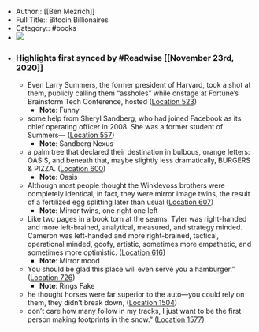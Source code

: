 - Author:: [[Ben Mezrich]]
- Full Title:: Bitcoin Billionaires
- Category:: #books
- ![](https://images-na.ssl-images-amazon.com/images/I/513Y9o%2BS-HL._SL200_.jpg)
- ### Highlights first synced by #Readwise [[November 23rd, 2020]]
    - Even Larry Summers, the former president of Harvard, took a shot at them, publicly calling them “assholes” while onstage at Fortune’s Brainstorm Tech Conference, hosted ([Location 523](https://readwise.io/to_kindle?action=open&asin=B07GN8HWZW&location=523))
        - **Note**: Funny
    - some help from Sheryl Sandberg, who had joined Facebook as its chief operating officer in 2008. She was a former student of Summers— ([Location 557](https://readwise.io/to_kindle?action=open&asin=B07GN8HWZW&location=557))
        - **Note**: Sandberg Nexus
    - a palm tree that declared their destination in bulbous, orange letters: OASIS, and beneath that, maybe slightly less dramatically, BURGERS & PIZZA. ([Location 600](https://readwise.io/to_kindle?action=open&asin=B07GN8HWZW&location=600))
        - **Note**: Oasis
    - Although most people thought the Winklevoss brothers were completely identical, in fact, they were mirror image twins, the result of a fertilized egg splitting later than usual ([Location 607](https://readwise.io/to_kindle?action=open&asin=B07GN8HWZW&location=607))
        - **Note**: Mirror twins, one right one left
    - Like two pages in a book torn at the seams: Tyler was right-handed and more left-brained, analytical, measured, and strategy minded. Cameron was left-handed and more right-brained, tactical, operational minded, goofy, artistic, sometimes more empathetic, and sometimes more optimistic. ([Location 616](https://readwise.io/to_kindle?action=open&asin=B07GN8HWZW&location=616))
        - **Note**: Mirror mood
    - You should be glad this place will even serve you a hamburger.” ([Location 726](https://readwise.io/to_kindle?action=open&asin=B07GN8HWZW&location=726))
        - **Note**: Rings Fake 
    - he thought horses were far superior to the auto—you could rely on them, they didn’t break down, ([Location 1504](https://readwise.io/to_kindle?action=open&asin=B07GN8HWZW&location=1504))
    - don’t care how many follow in my tracks, I just want to be the first person making footprints in the snow.” ([Location 1577](https://readwise.io/to_kindle?action=open&asin=B07GN8HWZW&location=1577))
